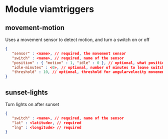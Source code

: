 # Module viamtriggers 


## movement-motion

Uses a movement sensor to detect motion, and turn a switch on or off

```json
{
   "sensor" : <name>, // required, the movement sensor
   "switch" : <name>, // required, name of the sensor
   "position" : { "motion" : 1, "idle" : 0 }, // optional, what position to set when a detection happes
   "idle-minutes" : <0>, // optional, number of minutes to leave switch on/or off, 0 means forever
   "threshold" : 10, // optional, threshold for angularvelocity movement
}
```

## sunset-lights

Turn lights on after sunset

```json
{
   "switch" : <name>, // required, name of the sensor
   "lat" : <latitude>, // required
   "lng" : <longitude> // required
}
```
